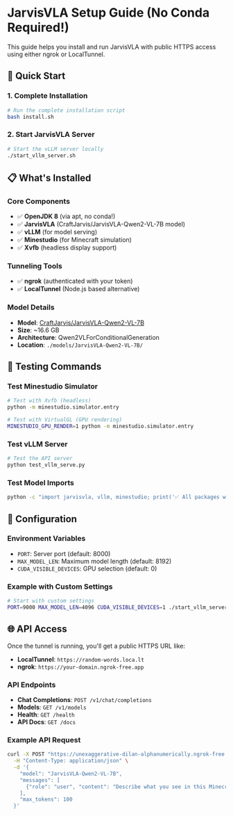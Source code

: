 # JarvisVLA Setup Guide (No Conda Required!)

This guide helps you install and run JarvisVLA with public HTTPS access using either ngrok or LocalTunnel.

## 🚀 Quick Start

### 1. Complete Installation
```bash
# Run the complete installation script
bash install.sh
```

### 2. Start JarvisVLA Server
```bash
# Start the vLLM server locally
./start_vllm_server.sh
```

## 📋 What's Installed

### Core Components
- ✅ **OpenJDK 8** (via apt, no conda!)
- ✅ **JarvisVLA** (CraftJarvis/JarvisVLA-Qwen2-VL-7B model)
- ✅ **vLLM** (for model serving)
- ✅ **Minestudio** (for Minecraft simulation)
- ✅ **Xvfb** (headless display support)

### Tunneling Tools
- ✅ **ngrok** (authenticated with your token)
- ✅ **LocalTunnel** (Node.js based alternative)

### Model Details
- **Model**: [CraftJarvis/JarvisVLA-Qwen2-VL-7B](https://huggingface.co/CraftJarvis/JarvisVLA-Qwen2-VL-7B)
- **Size**: ~16.6 GB
- **Architecture**: Qwen2VLForConditionalGeneration
- **Location**: `./models/JarvisVLA-Qwen2-VL-7B/`

## 🧪 Testing Commands

### Test Minestudio Simulator
```bash
# Test with Xvfb (headless)
python -m minestudio.simulator.entry

# Test with VirtualGL (GPU rendering)
MINESTUDIO_GPU_RENDER=1 python -m minestudio.simulator.entry
```

### Test vLLM Server
```bash
# Test the API server
python test_vllm_serve.py
```

### Test Model Imports
```bash
python -c "import jarvisvla, vllm, minestudio; print('✅ All packages working!')"
```

## 🔧 Configuration

### Environment Variables
- `PORT`: Server port (default: 8000)
- `MAX_MODEL_LEN`: Maximum model length (default: 8192)
- `CUDA_VISIBLE_DEVICES`: GPU selection (default: 0)

### Example with Custom Settings
```bash
# Start with custom settings
PORT=9000 MAX_MODEL_LEN=4096 CUDA_VISIBLE_DEVICES=1 ./start_vllm_server.sh
```

## 🌐 API Access

Once the tunnel is running, you'll get a public HTTPS URL like:
- **LocalTunnel**: `https://random-words.loca.lt`
- **ngrok**: `https://your-domain.ngrok-free.app`

### API Endpoints
- **Chat Completions**: `POST /v1/chat/completions`
- **Models**: `GET /v1/models`
- **Health**: `GET /health`
- **API Docs**: `GET /docs`

### Example API Request
```bash
curl -X POST "https://unexaggerative-dilan-alphanumerically.ngrok-free.dev/v1/chat/completions" \
  -H "Content-Type: application/json" \
  -d '{
    "model": "JarvisVLA-Qwen2-VL-7B",
    "messages": [
      {"role": "user", "content": "Describe what you see in this Minecraft world."}
    ],
    "max_tokens": 100
  }'
```
